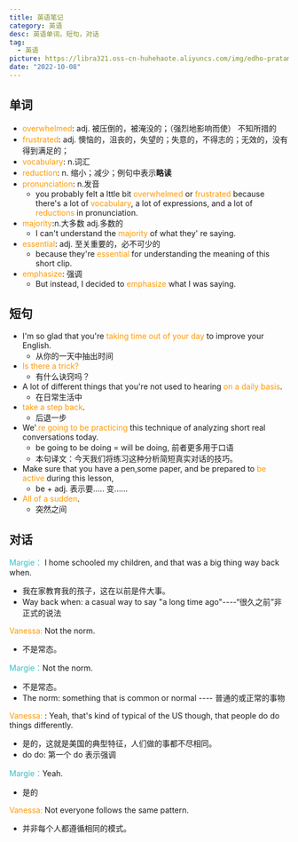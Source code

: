 ```yaml
---
title: 英语笔记
category: 英语
desc: 英语单词，短句，对话
tag:
  - 英语
picture: https://libra321.oss-cn-huhehaote.aliyuncs.com/img/edho-pratama-k-P2ow0S6o4-unsplash%20.jpg
date: "2022-10-08"
---
```


## 单词

- <font color="#ff9900">overwhelmed</font>: adj. 被压倒的，被淹没的；（强烈地影响而使） 不知所措的
- <font color="#ff9900">frustrated</font>: adj. 懊恼的，沮丧的，失望的；失意的，不得志的；无效的，没有得到满足的；
- <font color="#ff9900">vocabulary</font>: n.词汇
- <font color="#ff9900">reduction</font>: n. 缩小；减少；例句中表示**略读**
- <font color="#ff9900">pronunciation</font>: n.发音
  - you probably felt a lttle bit <font color="#ff9900">overwhelmed</font> or <font color="#ff9900">frustrated</font> because there's a lot of <font color="#ff9900">vocabulary</font>, a lot of expressions, and a lot of <font color="#ff9900">reductions</font> in pronunciation.
- <font color="#ff9900">majority</font>:n.大多数 adj.多数的
  - I can't understand the <font color="#ff9900">majority</font> of what they' re saying.
- <font color="#ff9900">essential</font>: adj. 至关重要的，必不可少的
  - because they're <font color="#ff9900">essential</font> for understanding the meaning of this short clip.
- <font color="#ff9900">emphasize</font>: 强调
  - But instead, I decided to <font color="#ff9900">emphasize</font> what I was saying.

## 短句

- I'm so glad that you're <font color="#ff9900">taking time out of your day</font> to improve your English.
  - 从你的一天中抽出时间
- <font color="#ff9900">Is there a trick?</font>
  - 有什么诀窍吗？
- A lot of different things that you're not used to hearing <font color="#ff9900">on a daily basis</font>.
  - 在日常生活中
- <font color="#ff9900">take a step back</font>.
  - 后退一步
- We'<font color="#ff9900">.re going to be practicing</font> this technique of analyzing short real conversations today.
  - be going to be doing = will be doing, 前者更多用于口语
  - 本句译文：今天我们将练习这种分析简短真实对话的技巧。
- Make sure that you have a pen,some paper, and be prepared to <font color="#ff9900">be active</font> during this lesson,
  - be + adj. 表示要..... 变......
- <font color="#ff9900">All of a sudden</font>.
  - 突然之间

## 对话

<font color="#36bfc4">Margie：</font> I home schooled my children, and that was a big thing way back when.

- 我在家教育我的孩子，这在以前是件大事。
- Way back when: a casual way to say "a long time ago"----“很久之前”非正式的说法

<font color="#ff9900">Vanessa: </font>Not the norm.

- 不是常态。

<font color="#36bfc4">Margie：</font>Not the norm.

- 不是常态。
- The norm: something that is common or normal ---- 普通的或正常的事物

<font color="#ff9900">Vanessa: </font>: Yeah, that's kind of typical of the US though, that people do do things
differently.

- 是的，这就是美国的典型特征，人们做的事都不尽相同。
- do do: 第一个 do 表示强调

<font color="#36bfc4">Margie：</font>Yeah.

- 是的

<font color="#ff9900">Vanessa: </font>Not everyone follows the same pattern.

- 并非每个人都遵循相同的模式。

